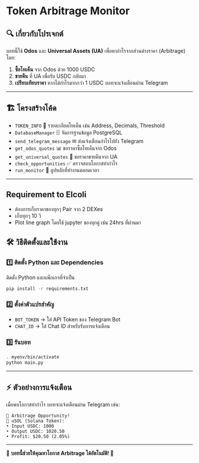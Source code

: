 # Token Arbitrage Monitor

## 🔍 เกี่ยวกับโปรเจกต์
บอทนี้ใช้ **Odos** และ **Universal Assets (UA)** เพื่อหากำไรจากส่วนต่างราคา (Arbitrage) โดย:

1. **ซื้อโทเค็น** จาก Odos ด้วย 1000 USDC
2. **ขายคืน** ที่ UA เพื่อรับ USDC กลับมา
3. **เปรียบเทียบราคา** หากได้กำไรมากกว่า 1 USDC บอทจะแจ้งเตือนผ่าน Telegram

---

## 🏗 โครงสร้างโค้ด

- `TOKEN_INFO` 🔹 รายละเอียดโทเค็น เช่น Address, Decimals, Threshold
- `DatabaseManager` 🗄 จัดการฐานข้อมูล PostgreSQL
- `send_telegram_message` ✉ ส่งแจ้งเตือนกำไรไปยัง Telegram
- `get_odos_quotes` 📊 ขอราคาซื้อโทเค็นจาก Odos
- `get_universal_quotes` 🔄 ขอราคาขายคืนจาก UA
- `check_opportunities` ✅ ตรวจสอบโอกาสทำกำไร
- `run_monitor` 🔁 ลูปหลักที่ทำงานตลอดเวลา

---

## Requirement to Elcoli
- ต้องการเก็บราคาของทุกๆ Pair จาก 2 DEXes 
- เก็บทุกๆ 10 วิ
- Plot line graph โดยใช้ jupyter ของทุกคู่ เช่น 24hrs ที่ผ่านมา


## 🛠 วิธีติดตั้งและใช้งาน

### 1️⃣ ติดตั้ง Python และ Dependencies

ติดตั้ง Python และแพ็กเกจที่จำเป็น

```sh
pip install -r requirements.txt
```

### 2️⃣ ตั้งค่าตัวแปรสำคัญ

- `BOT_TOKEN` -> ใส่ API Token ของ Telegram Bot
- `CHAT_ID` -> ใส่ Chat ID สำหรับรับการแจ้งเตือน

### 3️⃣ รันบอท

```sh
. myenv/bin/activate
python main.py
```

---

## ⚡ ตัวอย่างการแจ้งเตือน

เมื่อพบโอกาสทำกำไร บอทจะแจ้งเตือนผ่าน Telegram เช่น:

```
🔄 Arbitrage Opportunity!
💱 uSOL (Solana Token):
• Input USDC: 1000
• Output USDC: 1020.50
• Profit: $20.50 (2.05%)
```

---

🎯 **บอทนี้ช่วยให้คุณหาโอกาส Arbitrage ได้อัตโนมัติ! 🚀**
